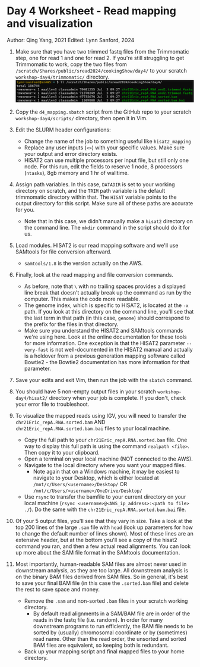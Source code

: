 # Day 4 Worksheet - Read mapping and visualization
Author: Qing Yang, 2021
Edited: Lynn Sanford, 2024

1. Make sure that you have two trimmed fastq files from the Trimmomatic step, one for read 1 and one for read 2. If you're still struggling to get Trimmomatic to work, copy the two files from `/scratch/Shares/public/sread2024/cookingShow/day4/` to your scratch `workshop-day4/trimmomatic/` directory.\
![Trimmed fastq file locations](md_images/trimmed_fastq_file_locations.png)

2. Copy the `d4_mapping.sbatch` script from the GitHub repo to your scratch `workshop-day4/scripts/` directory, then open it in Vim.

3. Edit the SLURM header configurations:
    - Change the name of the job to something useful like `hisat2_mapping`
    - Replace any user inputs (`<>`) with your specific values. Make sure your output and error directory exists.
    - HISAT2 can use multiple processors per input file, but still only one node. For this run, edit the fields to reserve 1 node, 8 processors (`ntasks`), 8gb memory and 1 hr of walltime.

4. Assign path variables. In this case, `DATADIR` is set to your working directory on scratch, and the `TRIM` path variable is the default trimmomatic directory within that. The `HISAT` variable points to the output directory for this script. Make sure all of these paths are accurate for you.
    - Note that in this case, we didn't manually make a `hisat2` directory on the command line. The `mkdir` command in the script should do it for us.

5. Load modules. HISAT2 is our read mapping software and we'll use SAMtools for file conversion afterward.
    - `samtools/1.8` is the version actually on the AWS.

6. Finally, look at the read mapping and file conversion commands.
    - As before, note that `\` with no trailing spaces provides a displayed line break that doesn't actually break up the command as run by the computer. This makes the code more readable.
    - The genome index, which is specific to HISAT2, is located at the `-x` path. If you look at this directory on the command line, you'll see that the last term in that path (in this case, `genome`) should correspond to the prefix for the files in that directory.
    - Make sure you understand the HISAT2 and SAMtools commands we're using here. Look at the online documentation for these tools for more information. One exception is that the HISAT2 parameter `--very-fast` is not well-documented in the HISAT2 manual and actually is a holdover from a previous generation mapping software called Bowtie2 - the Bowtie2 documentation has more information for that parameter.

7. Save your edits and exit Vim, then run the job with the `sbatch` command.

8. You should have 5 non-empty output files in your scratch `workshop-day4/hisat2/` directory when your job is complete. If you don't, check your error file to troubleshoot.

9. To visualize the mapped reads using IGV, you will need to transfer the `chr21Eric_repA.RNA.sorted.bam` AND `chr21Eric_repA.RNA.sorted.bam.bai` files to your local machine.
    - Copy the full path to your `chr21Eric_repA.RNA.sorted.bam` file. One way to display this full path is using the command `realpath <file>`. Then copy it to your clipboard.
    - Open a terminal on your local machine (NOT connected to the AWS).
    - Navigate to the local directory where you want your mapped files.
      - Note again that on a Windows machine, it may be easiest to navigate to your Desktop, which is either located at `/mnt/c/Users/<username>/Desktop/` OR `/mnt/c/Users/<username>/OneDrive/Desktop/`
    - Use `rsync` to transfer the bamfile to your current directory on your local machine (`rsync <username>@<AWS_ip_address>:<path to file> ./`). Do the same with the `chr21Eric_repA.RNA.sorted.bam.bai` file.

10. Of your 5 output files, you'll see that they vary in size. Take a look at the top 200 lines of the large `.sam` file with `head` (look up parameters for how to change the default number of lines shown). Most of these lines are an extensive header, but at the bottom you'll see a copy of the hisat2 command you ran, and then a few actual read alignments. You can look up more about the SAM file format in the SAMtools documentation.

11. Most importantly, human-readable SAM files are almost never used in downstream analysis, as they are too large. All downstream analysis is on the binary BAM files derived from SAM files. So in general, it's best to save your final BAM file (in this case the `.sorted.bam` file) and delete the rest to save space and money.
    - Remove the `.sam` and non-sorted `.bam` files in your scratch working directory.
        - By default read alignments in a SAM/BAM file are in order of the reads in the fastq file (i.e. random). In order for many downstream programs to run efficiently, the BAM file needs to be sorted by (usually) chromosomal coordinate or by (sometimes) read name. Other than the read order, the unsorted and sorted BAM files are equivalent, so keeping both is redundant.
    - Back up your mapping script and final mapped files to your home directory.